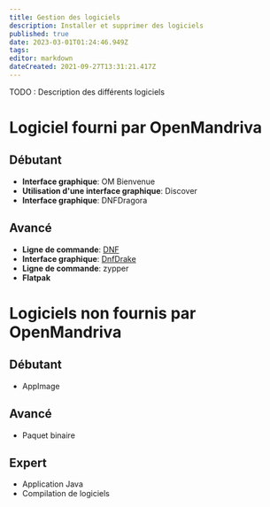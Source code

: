 ```yaml
---
title: Gestion des logiciels
description: Installer et supprimer des logiciels
published: true
date: 2023-03-01T01:24:46.949Z
tags: 
editor: markdown
dateCreated: 2021-09-27T13:31:21.417Z
---
```


TODO : Description des différents logiciels

# Logiciel fourni par OpenMandriva

## Débutant

* **Interface graphique**: OM Bienvenue
* **Utilisation d'une interface graphique**: Discover
* **Interface graphique**: DNFDragora

## Avancé
* **Ligne de commande**: [DNF](/en/distribution/guides/software-management/DNF)
* **Interface graphique**: [DnfDrake](/en/distribution/guides/software-management/DnfDrake)
* **Ligne de commande**: zypper
* **Flatpak**
# Logiciels non fournis par OpenMandriva

## Débutant

* AppImage

## Avancé

* Paquet binaire

## Expert
* Application Java
* Compilation de logiciels